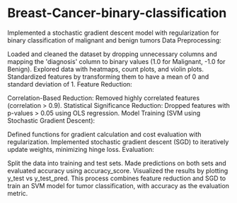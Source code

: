 # Breast-Cancer-binary-classification
Implemented a stochastic gradient descent model with regularization for binary classification of malignant and benign tumors
Data Preprocessing:

Loaded and cleaned the dataset by dropping unnecessary columns and mapping the 'diagnosis' column to binary values (1.0 for Malignant, -1.0 for Benign).
Explored data with heatmaps, count plots, and violin plots.
Standardized features by transforming them to have a mean of 0 and standard deviation of 1.
Feature Reduction:

Correlation-Based Reduction: Removed highly correlated features (correlation > 0.9).
Statistical Significance Reduction: Dropped features with p-values > 0.05 using OLS regression.
Model Training (SVM using Stochastic Gradient Descent):

Defined functions for gradient calculation and cost evaluation with regularization.
Implemented stochastic gradient descent (SGD) to iteratively update weights, minimizing hinge loss.
Evaluation:

Split the data into training and test sets.
Made predictions on both sets and evaluated accuracy using accuracy_score.
Visualized the results by plotting y_test vs y_test_pred.
This process combines feature reduction and SGD to train an SVM model for tumor classification, with accuracy as the evaluation metric.
